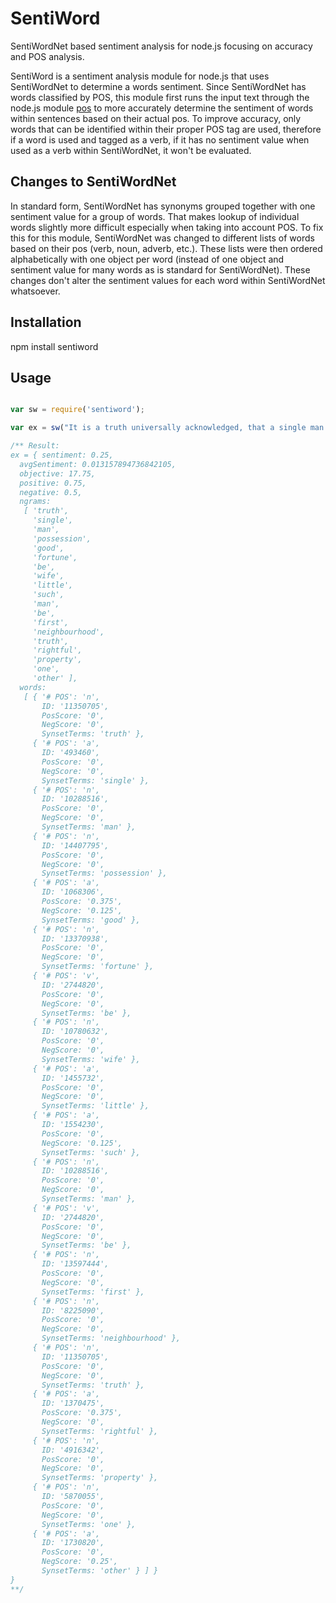 SentiWord
=========

SentiWordNet based sentiment analysis for node.js focusing on accuracy and POS analysis.

SentiWord is a sentiment analysis module for node.js that uses SentiWordNet to determine a words sentiment. Since SentiWordNet 
has words classified by POS, this module first runs the input text through the node.js module [pos](https://www.npmjs.com/package/pos)
to more accurately determine the sentiment of words within sentences based on their actual pos. To improve accuracy, only words
that can be identified within their proper POS tag are used, therefore if a word is used and tagged as a verb, if it has no
sentiment value when used as a verb within SentiWordNet, it won't be evaluated.

Changes to SentiWordNet
-------------------

In standard form, SentiWordNet has synonyms grouped together with one sentiment value for a group of words. That makes lookup
of individual words slightly more difficult especially when taking into account POS. To fix this for this module, SentiWordNet was changed to different lists of words based on their pos (verb, noun, adverb, etc.). These lists were then
ordered alphabetically with one object per word (instead of one object and sentiment value for many words as is standard for
SentiWordNet). These changes don't alter the sentiment values for each word within SentiWordNet whatsoever.

Installation
------------

npm install sentiword

Usage
-----
```javascript

var sw = require('sentiword');

var ex = sw("It is a truth universally acknowledged, that a single man in possession of a good fortune, must be in want of a wife. However little known the feelings or views of such a man may be on his first entering a neighbourhood, this truth is so well fixed in the minds of the surrounding families, that he is considered the rightful property of some one or other of their daughters.");

/** Result:
ex = { sentiment: 0.25,
  avgSentiment: 0.013157894736842105,
  objective: 17.75,
  positive: 0.75,
  negative: 0.5,
  ngrams:
   [ 'truth',
     'single',
     'man',
     'possession',
     'good',
     'fortune',
     'be',
     'wife',
     'little',
     'such',
     'man',
     'be',
     'first',
     'neighbourhood',
     'truth',
     'rightful',
     'property',
     'one',
     'other' ],
  words:
   [ { '# POS': 'n',
       ID: '11350705',
       PosScore: '0',
       NegScore: '0',
       SynsetTerms: 'truth' },
     { '# POS': 'a',
       ID: '493460',
       PosScore: '0',
       NegScore: '0',
       SynsetTerms: 'single' },
     { '# POS': 'n',
       ID: '10288516',
       PosScore: '0',
       NegScore: '0',
       SynsetTerms: 'man' },
     { '# POS': 'n',
       ID: '14407795',
       PosScore: '0',
       NegScore: '0',
       SynsetTerms: 'possession' },
     { '# POS': 'a',
       ID: '1068306',
       PosScore: '0.375',
       NegScore: '0.125',
       SynsetTerms: 'good' },
     { '# POS': 'n',
       ID: '13370938',
       PosScore: '0',
       NegScore: '0',
       SynsetTerms: 'fortune' },
     { '# POS': 'v',
       ID: '2744820',
       PosScore: '0',
       NegScore: '0',
       SynsetTerms: 'be' },
     { '# POS': 'n',
       ID: '10780632',
       PosScore: '0',
       NegScore: '0',
       SynsetTerms: 'wife' },
     { '# POS': 'a',
       ID: '1455732',
       PosScore: '0',
       NegScore: '0',
       SynsetTerms: 'little' },
     { '# POS': 'a',
       ID: '1554230',
       PosScore: '0',
       NegScore: '0.125',
       SynsetTerms: 'such' },
     { '# POS': 'n',
       ID: '10288516',
       PosScore: '0',
       NegScore: '0',
       SynsetTerms: 'man' },
     { '# POS': 'v',
       ID: '2744820',
       PosScore: '0',
       NegScore: '0',
       SynsetTerms: 'be' },
     { '# POS': 'n',
       ID: '13597444',
       PosScore: '0',
       NegScore: '0',
       SynsetTerms: 'first' },
     { '# POS': 'n',
       ID: '8225090',
       PosScore: '0',
       NegScore: '0',
       SynsetTerms: 'neighbourhood' },
     { '# POS': 'n',
       ID: '11350705',
       PosScore: '0',
       NegScore: '0',
       SynsetTerms: 'truth' },
     { '# POS': 'a',
       ID: '1370475',
       PosScore: '0.375',
       NegScore: '0',
       SynsetTerms: 'rightful' },
     { '# POS': 'n',
       ID: '4916342',
       PosScore: '0',
       NegScore: '0',
       SynsetTerms: 'property' },
     { '# POS': 'n',
       ID: '5870055',
       PosScore: '0',
       NegScore: '0',
       SynsetTerms: 'one' },
     { '# POS': 'a',
       ID: '1730820',
       PosScore: '0',
       NegScore: '0.25',
       SynsetTerms: 'other' } ] }
}
**/
```



